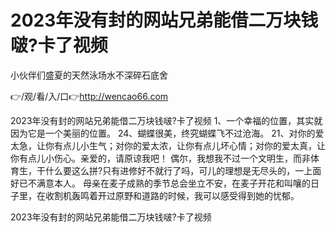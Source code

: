 # 2023年没有封的网站兄弟能借二万块钱啵?卡了视频
小伙伴们盛夏的天然泳场水不深碎石底舍

👉/观/看/入/口👉http://wencao66.com

2023年没有封的网站兄弟能借二万块钱啵?卡了视频	1、一个幸福的位置，其实就因为它是一个美丽的位置。
24、蝴蝶很美，终究蝴蝶飞不过沧海。
		21、对你的爱太急，让你有点儿小生气；对你的爱太浓，让你有点儿坏心情；对你的爱太真，让你有点儿小伤心。亲爱的，请原谅我吧！
偶尔，我想我不过一个文明生，而非体育生，干什么要这么拼?只有进修好不就行了吗，可儿的理想是无尽头的，一上面好已不满意本人。
母亲在麦子成熟的季节总会坐立不安，在麦子开花和叫嚷的日子里，在收割机轰鸣着开过原野和道路的时候，我可以感受得到她的忧郁。

2023年没有封的网站兄弟能借二万块钱啵?卡了视频
